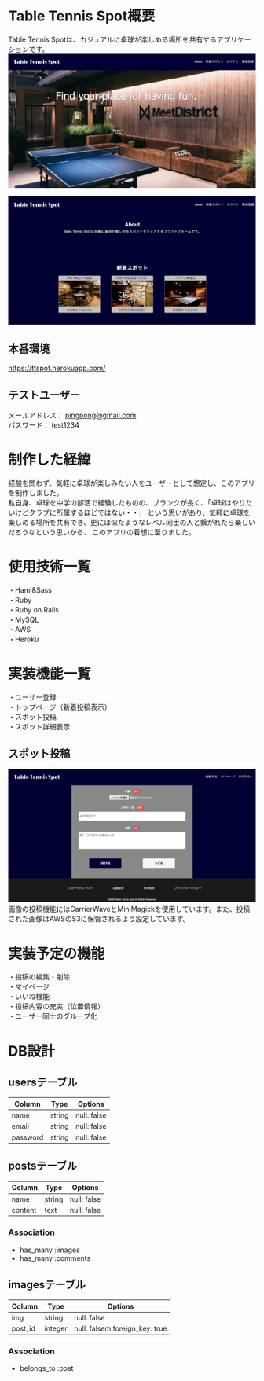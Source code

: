 # Table Tennis Spot概要
Table Tennis Spotは、カジュアルに卓球が楽しめる場所を共有するアプリケーションです。
![サンプル](TT-spot.jpg)

![サンプル](TT-spot2.jpg)

## 本番環境
https://ttspot.herokuapp.com/

## テストユーザー
メールアドレス： pingpong@gmail.com  
パスワード： test1234

# 制作した経緯
経験を問わず、気軽に卓球が楽しみたい人をユーザーとして想定し、このアプリを制作しました。  
私自身、卓球を中学の部活で経験したものの、ブランクが長く、「卓球はやりたいけどクラブに所属するほどではない・・」
という思いがあり、気軽に卓球を楽しめる場所を共有でき、更には似たようなレベル同士の人と繋がれたら楽しいだろうなという思いから、
このアプリの着想に至りました。

# 使用技術一覧
・Haml&Sass  
・Ruby  
・Ruby on Rails  
・MySQL  
・AWS  
・Heroku

# 実装機能一覧
・ユーザー登録  
・トップページ（新着投稿表示）  
・スポット投稿  
・スポット詳細表示  

## スポット投稿

![サンプル](post.png)  
画像の投稿機能にはCarrierWaveとMiniMagickを使用しています。また、投稿された画像はAWSのS3に保管されるよう設定しています。

# 実装予定の機能
・投稿の編集・削除  
・マイページ  
・いいね機能  
・投稿内容の充実（位置情報）  
・ユーザー同士のグループ化  

# DB設計

## usersテーブル
|Column|Type|Options|
|------|----|-------|
|name|string|null: false|
|email|string|null: false|
|password|string|null: false|

## postsテーブル
|Column|Type|Options|
|------|----|-------|
|name|string|null: false|
|content|text|null: false|

### Association
- has_many :images
- has_many :comments

## imagesテーブル
|Column|Type|Options|
|------|----|-------|
|img|string|null: false|
|post_id|integer|null: falsem foreign_key: true|
### Association
- belongs_to :post
